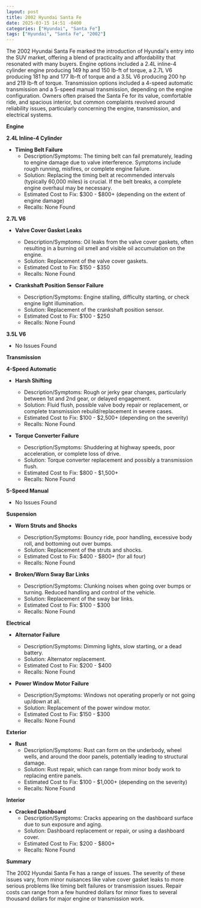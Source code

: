```yaml
---
layout: post
title: 2002 Hyundai Santa Fe
date: 2025-03-15 14:51 -0400
categories: ["Hyundai", "Santa Fe"]
tags: ["Hyundai", "Santa Fe", "2002"]
---
```

The 2002 Hyundai Santa Fe marked the introduction of Hyundai's entry into the SUV market, offering a blend of practicality and affordability that resonated with many buyers. Engine options included a 2.4L inline-4 cylinder engine producing 149 hp and 150 lb-ft of torque, a 2.7L V6 producing 181 hp and 177 lb-ft of torque and a 3.5L V6 producing 200 hp and 219 lb-ft of torque. Transmission options included a 4-speed automatic transmission and a 5-speed manual transmission, depending on the engine configuration. Owners often praised the Santa Fe for its value, comfortable ride, and spacious interior, but common complaints revolved around reliability issues, particularly concerning the engine, transmission, and electrical systems.

**Engine**

**2.4L Inline-4 Cylinder**

*   **Timing Belt Failure**
    *   Description/Symptoms: The timing belt can fail prematurely, leading to engine damage due to valve interference. Symptoms include rough running, misfires, or complete engine failure.
    *   Solution: Replacing the timing belt at recommended intervals (typically 60,000 miles) is crucial. If the belt breaks, a complete engine overhaul may be necessary.
    *   Estimated Cost to Fix: $300 - $800+ (depending on the extent of engine damage)
    *   Recalls: None Found

**2.7L V6**

*   **Valve Cover Gasket Leaks**
    *   Description/Symptoms: Oil leaks from the valve cover gaskets, often resulting in a burning oil smell and visible oil accumulation on the engine.
    *   Solution: Replacement of the valve cover gaskets.
    *   Estimated Cost to Fix: $150 - $350
    *   Recalls: None Found

*   **Crankshaft Position Sensor Failure**
    *   Description/Symptoms: Engine stalling, difficulty starting, or check engine light illumination.
    *   Solution: Replacement of the crankshaft position sensor.
    *   Estimated Cost to Fix: $100 - $250
    *   Recalls: None Found

**3.5L V6**
*   No Issues Found

**Transmission**

**4-Speed Automatic**

*   **Harsh Shifting**
    *   Description/Symptoms: Rough or jerky gear changes, particularly between 1st and 2nd gear, or delayed engagement.
    *   Solution: Fluid flush, possible valve body repair or replacement, or complete transmission rebuild/replacement in severe cases.
    *   Estimated Cost to Fix: $100 - $2,500+ (depending on the severity)
    *   Recalls: None Found

*   **Torque Converter Failure**
    *   Description/Symptoms: Shuddering at highway speeds, poor acceleration, or complete loss of drive.
    *   Solution: Torque converter replacement and possibly a transmission flush.
    *   Estimated Cost to Fix: $800 - $1,500+
    *   Recalls: None Found

**5-Speed Manual**
* No Issues Found

**Suspension**

*   **Worn Struts and Shocks**
    *   Description/Symptoms: Bouncy ride, poor handling, excessive body roll, and bottoming out over bumps.
    *   Solution: Replacement of the struts and shocks.
    *   Estimated Cost to Fix: $400 - $800+ (for all four)
    *   Recalls: None Found

*   **Broken/Worn Sway Bar Links**
    *   Description/Symptoms: Clunking noises when going over bumps or turning. Reduced handling and control of the vehicle.
    *   Solution: Replacement of the sway bar links.
    *   Estimated Cost to Fix: $100 - $300
    *   Recalls: None Found

**Electrical**

*   **Alternator Failure**
    *   Description/Symptoms: Dimming lights, slow starting, or a dead battery.
    *   Solution: Alternator replacement.
    *   Estimated Cost to Fix: $200 - $400
    *   Recalls: None Found

*   **Power Window Motor Failure**
    *   Description/Symptoms: Windows not operating properly or not going up/down at all.
    *   Solution: Replacement of the power window motor.
    *   Estimated Cost to Fix: $150 - $300
    *   Recalls: None Found

**Exterior**

*   **Rust**
    *   Description/Symptoms: Rust can form on the underbody, wheel wells, and around the door panels, potentially leading to structural damage.
    *   Solution: Rust repair, which can range from minor body work to replacing entire panels.
    *   Estimated Cost to Fix: $100 - $1,000+ (depending on the severity)
    *   Recalls: None Found

**Interior**

*   **Cracked Dashboard**
    *   Description/Symptoms: Cracks appearing on the dashboard surface due to sun exposure and aging.
    *   Solution: Dashboard replacement or repair, or using a dashboard cover.
    *   Estimated Cost to Fix: $200 - $800+
    *   Recalls: None Found

**Summary**

The 2002 Hyundai Santa Fe has a range of issues. The severity of these issues vary, from minor nuisances like valve cover gasket leaks to more serious problems like timing belt failures or transmission issues. Repair costs can range from a few hundred dollars for minor fixes to several thousand dollars for major engine or transmission work.


